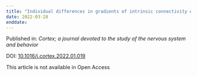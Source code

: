 ```yaml
---
title: "Individual differences in gradients of intrinsic connectivity within the semantic network relate to distinct aspects of semantic cognition."
date: 2022-03-28
enddate:
---
```


Published in: *Cortex; a journal devoted to the study of the nervous system and behavior*

DOI: [10.1016/j.cortex.2022.01.019](https://doi.org/10.1016/j.cortex.2022.01.019)

This article is not available in Open Access


